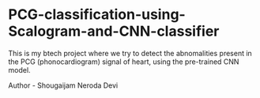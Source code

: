 # PCG-classification-using-Scalogram-and-CNN-classifier
This is my btech project where we try to detect the abnomalities present in the PCG (phonocardiogram) signal of heart, using the pre-trained CNN model.


Author - Shougaijam Neroda Devi